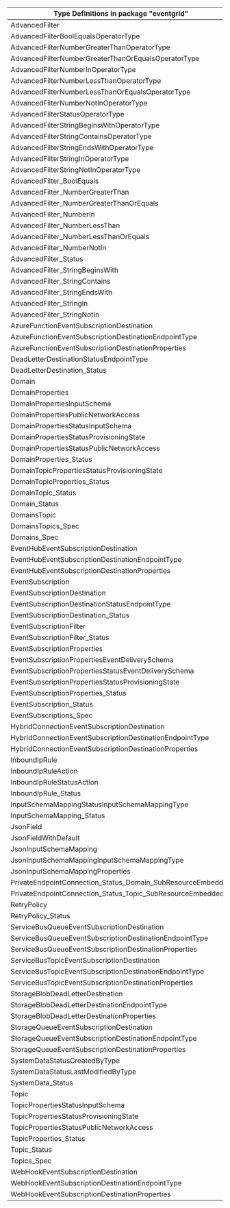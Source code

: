 | Type Definitions in package "eventgrid"                     | v1alpha1api20200601 | v1beta20200601 |
|-------------------------------------------------------------|---------------------|----------------|
| AdvancedFilter                                              | v1alpha1api20200601 | v1beta20200601 |
| AdvancedFilterBoolEqualsOperatorType                        | v1alpha1api20200601 | v1beta20200601 |
| AdvancedFilterNumberGreaterThanOperatorType                 | v1alpha1api20200601 | v1beta20200601 |
| AdvancedFilterNumberGreaterThanOrEqualsOperatorType         | v1alpha1api20200601 | v1beta20200601 |
| AdvancedFilterNumberInOperatorType                          | v1alpha1api20200601 | v1beta20200601 |
| AdvancedFilterNumberLessThanOperatorType                    | v1alpha1api20200601 | v1beta20200601 |
| AdvancedFilterNumberLessThanOrEqualsOperatorType            | v1alpha1api20200601 | v1beta20200601 |
| AdvancedFilterNumberNotInOperatorType                       | v1alpha1api20200601 | v1beta20200601 |
| AdvancedFilterStatusOperatorType                            | v1alpha1api20200601 | v1beta20200601 |
| AdvancedFilterStringBeginsWithOperatorType                  | v1alpha1api20200601 | v1beta20200601 |
| AdvancedFilterStringContainsOperatorType                    | v1alpha1api20200601 | v1beta20200601 |
| AdvancedFilterStringEndsWithOperatorType                    | v1alpha1api20200601 | v1beta20200601 |
| AdvancedFilterStringInOperatorType                          | v1alpha1api20200601 | v1beta20200601 |
| AdvancedFilterStringNotInOperatorType                       | v1alpha1api20200601 | v1beta20200601 |
| AdvancedFilter_BoolEquals                                   | v1alpha1api20200601 | v1beta20200601 |
| AdvancedFilter_NumberGreaterThan                            | v1alpha1api20200601 | v1beta20200601 |
| AdvancedFilter_NumberGreaterThanOrEquals                    | v1alpha1api20200601 | v1beta20200601 |
| AdvancedFilter_NumberIn                                     | v1alpha1api20200601 | v1beta20200601 |
| AdvancedFilter_NumberLessThan                               | v1alpha1api20200601 | v1beta20200601 |
| AdvancedFilter_NumberLessThanOrEquals                       | v1alpha1api20200601 | v1beta20200601 |
| AdvancedFilter_NumberNotIn                                  | v1alpha1api20200601 | v1beta20200601 |
| AdvancedFilter_Status                                       | v1alpha1api20200601 | v1beta20200601 |
| AdvancedFilter_StringBeginsWith                             | v1alpha1api20200601 | v1beta20200601 |
| AdvancedFilter_StringContains                               | v1alpha1api20200601 | v1beta20200601 |
| AdvancedFilter_StringEndsWith                               | v1alpha1api20200601 | v1beta20200601 |
| AdvancedFilter_StringIn                                     | v1alpha1api20200601 | v1beta20200601 |
| AdvancedFilter_StringNotIn                                  | v1alpha1api20200601 | v1beta20200601 |
| AzureFunctionEventSubscriptionDestination                   | v1alpha1api20200601 | v1beta20200601 |
| AzureFunctionEventSubscriptionDestinationEndpointType       | v1alpha1api20200601 | v1beta20200601 |
| AzureFunctionEventSubscriptionDestinationProperties         | v1alpha1api20200601 | v1beta20200601 |
| DeadLetterDestinationStatusEndpointType                     | v1alpha1api20200601 | v1beta20200601 |
| DeadLetterDestination_Status                                | v1alpha1api20200601 | v1beta20200601 |
| Domain                                                      | v1alpha1api20200601 | v1beta20200601 |
| DomainProperties                                            | v1alpha1api20200601 | v1beta20200601 |
| DomainPropertiesInputSchema                                 | v1alpha1api20200601 | v1beta20200601 |
| DomainPropertiesPublicNetworkAccess                         | v1alpha1api20200601 | v1beta20200601 |
| DomainPropertiesStatusInputSchema                           | v1alpha1api20200601 | v1beta20200601 |
| DomainPropertiesStatusProvisioningState                     | v1alpha1api20200601 | v1beta20200601 |
| DomainPropertiesStatusPublicNetworkAccess                   | v1alpha1api20200601 | v1beta20200601 |
| DomainProperties_Status                                     | v1alpha1api20200601 | v1beta20200601 |
| DomainTopicPropertiesStatusProvisioningState                | v1alpha1api20200601 | v1beta20200601 |
| DomainTopicProperties_Status                                | v1alpha1api20200601 | v1beta20200601 |
| DomainTopic_Status                                          | v1alpha1api20200601 | v1beta20200601 |
| Domain_Status                                               | v1alpha1api20200601 | v1beta20200601 |
| DomainsTopic                                                | v1alpha1api20200601 | v1beta20200601 |
| DomainsTopics_Spec                                          | v1alpha1api20200601 | v1beta20200601 |
| Domains_Spec                                                | v1alpha1api20200601 | v1beta20200601 |
| EventHubEventSubscriptionDestination                        | v1alpha1api20200601 | v1beta20200601 |
| EventHubEventSubscriptionDestinationEndpointType            | v1alpha1api20200601 | v1beta20200601 |
| EventHubEventSubscriptionDestinationProperties              | v1alpha1api20200601 | v1beta20200601 |
| EventSubscription                                           | v1alpha1api20200601 | v1beta20200601 |
| EventSubscriptionDestination                                | v1alpha1api20200601 | v1beta20200601 |
| EventSubscriptionDestinationStatusEndpointType              | v1alpha1api20200601 | v1beta20200601 |
| EventSubscriptionDestination_Status                         | v1alpha1api20200601 | v1beta20200601 |
| EventSubscriptionFilter                                     | v1alpha1api20200601 | v1beta20200601 |
| EventSubscriptionFilter_Status                              | v1alpha1api20200601 | v1beta20200601 |
| EventSubscriptionProperties                                 | v1alpha1api20200601 | v1beta20200601 |
| EventSubscriptionPropertiesEventDeliverySchema              | v1alpha1api20200601 | v1beta20200601 |
| EventSubscriptionPropertiesStatusEventDeliverySchema        | v1alpha1api20200601 | v1beta20200601 |
| EventSubscriptionPropertiesStatusProvisioningState          | v1alpha1api20200601 | v1beta20200601 |
| EventSubscriptionProperties_Status                          | v1alpha1api20200601 | v1beta20200601 |
| EventSubscription_Status                                    | v1alpha1api20200601 | v1beta20200601 |
| EventSubscriptions_Spec                                     | v1alpha1api20200601 | v1beta20200601 |
| HybridConnectionEventSubscriptionDestination                | v1alpha1api20200601 | v1beta20200601 |
| HybridConnectionEventSubscriptionDestinationEndpointType    | v1alpha1api20200601 | v1beta20200601 |
| HybridConnectionEventSubscriptionDestinationProperties      | v1alpha1api20200601 | v1beta20200601 |
| InboundIpRule                                               | v1alpha1api20200601 | v1beta20200601 |
| InboundIpRuleAction                                         | v1alpha1api20200601 | v1beta20200601 |
| InboundIpRuleStatusAction                                   | v1alpha1api20200601 | v1beta20200601 |
| InboundIpRule_Status                                        | v1alpha1api20200601 | v1beta20200601 |
| InputSchemaMappingStatusInputSchemaMappingType              | v1alpha1api20200601 | v1beta20200601 |
| InputSchemaMapping_Status                                   | v1alpha1api20200601 | v1beta20200601 |
| JsonField                                                   | v1alpha1api20200601 | v1beta20200601 |
| JsonFieldWithDefault                                        | v1alpha1api20200601 | v1beta20200601 |
| JsonInputSchemaMapping                                      | v1alpha1api20200601 | v1beta20200601 |
| JsonInputSchemaMappingInputSchemaMappingType                | v1alpha1api20200601 | v1beta20200601 |
| JsonInputSchemaMappingProperties                            | v1alpha1api20200601 | v1beta20200601 |
| PrivateEndpointConnection_Status_Domain_SubResourceEmbedded | v1alpha1api20200601 | v1beta20200601 |
| PrivateEndpointConnection_Status_Topic_SubResourceEmbedded  | v1alpha1api20200601 | v1beta20200601 |
| RetryPolicy                                                 | v1alpha1api20200601 | v1beta20200601 |
| RetryPolicy_Status                                          | v1alpha1api20200601 | v1beta20200601 |
| ServiceBusQueueEventSubscriptionDestination                 | v1alpha1api20200601 | v1beta20200601 |
| ServiceBusQueueEventSubscriptionDestinationEndpointType     | v1alpha1api20200601 | v1beta20200601 |
| ServiceBusQueueEventSubscriptionDestinationProperties       | v1alpha1api20200601 | v1beta20200601 |
| ServiceBusTopicEventSubscriptionDestination                 | v1alpha1api20200601 | v1beta20200601 |
| ServiceBusTopicEventSubscriptionDestinationEndpointType     | v1alpha1api20200601 | v1beta20200601 |
| ServiceBusTopicEventSubscriptionDestinationProperties       | v1alpha1api20200601 | v1beta20200601 |
| StorageBlobDeadLetterDestination                            | v1alpha1api20200601 | v1beta20200601 |
| StorageBlobDeadLetterDestinationEndpointType                | v1alpha1api20200601 | v1beta20200601 |
| StorageBlobDeadLetterDestinationProperties                  | v1alpha1api20200601 | v1beta20200601 |
| StorageQueueEventSubscriptionDestination                    | v1alpha1api20200601 | v1beta20200601 |
| StorageQueueEventSubscriptionDestinationEndpointType        | v1alpha1api20200601 | v1beta20200601 |
| StorageQueueEventSubscriptionDestinationProperties          | v1alpha1api20200601 | v1beta20200601 |
| SystemDataStatusCreatedByType                               | v1alpha1api20200601 | v1beta20200601 |
| SystemDataStatusLastModifiedByType                          | v1alpha1api20200601 | v1beta20200601 |
| SystemData_Status                                           | v1alpha1api20200601 | v1beta20200601 |
| Topic                                                       | v1alpha1api20200601 | v1beta20200601 |
| TopicPropertiesStatusInputSchema                            | v1alpha1api20200601 | v1beta20200601 |
| TopicPropertiesStatusProvisioningState                      | v1alpha1api20200601 | v1beta20200601 |
| TopicPropertiesStatusPublicNetworkAccess                    | v1alpha1api20200601 | v1beta20200601 |
| TopicProperties_Status                                      | v1alpha1api20200601 | v1beta20200601 |
| Topic_Status                                                | v1alpha1api20200601 | v1beta20200601 |
| Topics_Spec                                                 | v1alpha1api20200601 | v1beta20200601 |
| WebHookEventSubscriptionDestination                         | v1alpha1api20200601 | v1beta20200601 |
| WebHookEventSubscriptionDestinationEndpointType             | v1alpha1api20200601 | v1beta20200601 |
| WebHookEventSubscriptionDestinationProperties               | v1alpha1api20200601 | v1beta20200601 |
